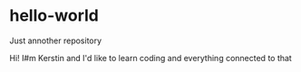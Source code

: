# hello-world
Just annother repository

Hi!
I#m Kerstin and I'd like to learn coding and everything connected to that
